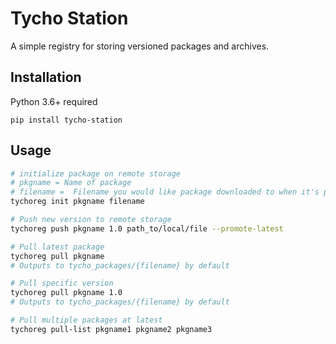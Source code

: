 # Tycho Station

A simple registry for storing versioned packages and archives.

## Installation

Python 3.6+ required

`pip install tycho-station`

## Usage

```bash
# initialize package on remote storage
# pkgname = Name of package
# filename =  Filename you would like package downloaded to when it's pulled
tychoreg init pkgname filename

# Push new version to remote storage
tychoreg push pkgname 1.0 path_to/local/file --promote-latest

# Pull latest package
tychoreg pull pkgname
# Outputs to tycho_packages/{filename} by default

# Pull specific version
tychoreg pull pkgname 1.0
# Outputs to tycho_packages/{filename} by default

# Pull multiple packages at latest
tychoreg pull-list pkgname1 pkgname2 pkgname3
```

